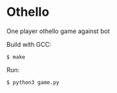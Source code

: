 # Othello
One player othello game against bot

Build with GCC:
```
$ make
```
Run:
```
$ python3 game.py
```
